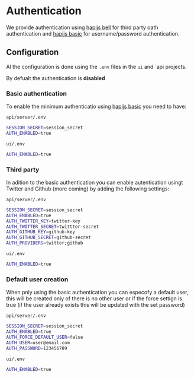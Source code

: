 # Authentication

We provide authentication using [hapijs bell](https://github.com/hapijs/bell) for third party oath authentication and [hapijs basic](https://github.com/hapijs/basic) for username/password authentication.

## Configuration

Al the configuration is done using the `.env` files in the `ui` and `api projects.

By defualt the authentication is **disabled**

### Basic authentication
To enable the minimum authenticatio using [hapijs basic](https://github.com/hapijs/basic) you need to have:

`api/server/.env`
```bash
SESSION_SECRET=session_secret
AUTH_ENABLED=true
```
`ui/.env`
```bash
AUTH_ENABLED=true
```

### Third party
In adition to the basic authentication you can enable autentication usingt Twitter and Github (more coming) by adding the following settings:


`api/server/.env`
```bash
SESSION_SECRET=session_secret
AUTH_ENABLED=true
AUTH_TWITTER_KEY=twitter-key
AUTH_TWITTER_SECRET=twittter-secret
AUTH_GITHUB_KEY=github-key
AUTH_GITHUB_SECRET=github-secret
AUTH_PROVIDERS=twitter;github
```
`ui/.env`
```bash
AUTH_ENABLED=true
```

### Default user creation
When pnly using the basic authentication you can especofy a default user, this will be created only of there is no other user or if the force settign is true (if the user already exists this will be updated with the set password)

`api/server/.env`
```bash
SESSION_SECRET=session_secret
AUTH_ENABLED=true
AUTH_FORCE_DEFAULT_USER=false
AUTH_USER=user@email.com
AUTH_PASSWORD=123456789
```
`ui/.env`
```bash
AUTH_ENABLED=true
```
